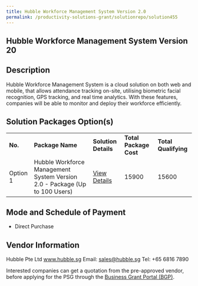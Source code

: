 ```yaml
---
title: Hubble Workforce Management System Version 2.0
permalink: /productivity-solutions-grant/solutionrepo/solution455
---
```


## Hubble Workforce Management System Version 20

## Description

Hubble Workforce Management System is a cloud solution on both web and mobile, that allows attendance tracking on-site, utilising biometric facial recognition, GPS tracking, and real time analytics. With these features, companies will be able to monitor and deploy their workforce efficiently.

## Solution Packages Option(s)

<table>
<tr>
<td><b>No.</b></td>
<td><b>Package Name</b></td>
<td><b>Solution Details</b></td>
<td><b>Total Package Cost</b></td>
<td><b>Total Qualifying</b></td>
</tr>
<tr>
<td>Option 1</td>
<td>Hubble Workforce Management System Version 2.0 - Package (Up to 100 Users)</td>
<td><a href='https://www.gobusiness.gov.sg/images/psg/Hubble_Annex_3_Part_2.pdf'>View Details</a></td>
<td>15900</td>
<td>15600</td>
</tr>
</table>

## Mode and Schedule of Payment

 - Direct Purchase

## Vendor Information

 Hubble Pte Ltd
www.hubble.sg
Email: sales@hubble.sg
Tel: +65 6816 7890

Interested companies can get a quotation from the pre-approved vendor, before applying for the PSG through the <a href='https://www.businessgrants.gov.sg/'>Business Grant Portal (BGP)</a>.

<script src="/jquery/resize-tables.js"></script>
